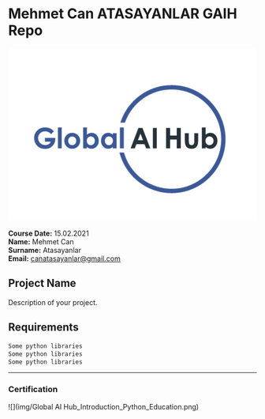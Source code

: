 # Mehmet Can ATASAYANLAR GAIH Repo
![](img/logo.png)

**Course Date:** 15.02.2021  
**Name:** Mehmet Can   
**Surname:** Atasayanlar  
**Email:** canatasayanlar@gmail.com



## Project Name
Description of your project.

## Requirements
```
Some python libraries
Some python libraries
Some python libraries
```
---

### Certification
![](img/Global AI Hub_Introduction_Python_Education.png)
